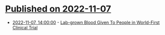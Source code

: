 # [Published on 2022-11-07](index.md)

* [2022-11-07, 14:00:00](https://science.slashdot.org/story/22/11/07/1155253/lab-grown-blood-given-to-people-in-world-first-clinical-trial?utm_source=rss1.0mainlinkanon&utm_medium=feed) - [Lab-grown Blood Given To People in World-First Clinical Trial](https://science.slashdot.org/story/22/11/07/1155253/lab-grown-blood-given-to-people-in-world-first-clinical-trial?utm_source=rss1.0mainlinkanon&utm_medium=feed)
